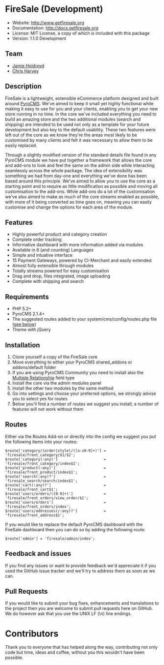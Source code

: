 # FireSale (Development)

* Website: http://www.getfiresale.org
* Documentation: http://docs.getfiresale.org
* License: MIT License, a copy of which is included with this package
* Version: 1.1.0 Development

## Team

* [Jamie Holdroyd](http://www.jholdroyd.co.uk)
* [Chris Harvey](http://www.chrisnharvey.com)

## Description

FireSale is a lightweight, extensible eCommerce platform designed and built around [PyroCMS](http://www.pyrocms.com). We've aimed to keep it small yet highly functional while making it easy to use for you and your clients, enabling you to get your new store running in no time. In the core we've included everything you need to build an amazing store and the two additional modules (search and shipping) are intended to be used not only as a template for your future development but also key to the default usability. These two features were left out of the core as we know they're the areas most likely to be customised by many clients and felt it was necessary to allow them to be easily replaced.

Through a slightly modified version of the standard details file found in any PyroCMS module we have put together a framework that allows the core and add-ons to look and feel the same on the admin side while interacting seamlessly across the whole package. The idea of extensibility was something we had from day-one and everything we've done has been based around this principle. We've aimed to allow you to use the core as a starting point and to require as little modification as possible and moving all customisation to the add-ons. While add-ons do a lot of the customisation we've also aimed to make as much of the core streams enabled as possible, with more of it being converted as time goes on, meaning you can easily customise and change the options for each area of the module.

## Features
* Highly powerful product and category creation
* Complete order tracking
* Informative dashboard with more information added via modules
* Available in 6 (and counting) Languages
* Simple and intuative interface
* 15 Payment Gateways, powered by CI-Merchant and easily extended
* Almost fully extensible through modules
* Totally streams powered for easy customisation
* Drag and drop, files integrated, image uploading
* Complete with shipping and search

## Requirements
* PHP 5.2+
* PyroCMS 2.1.4+
* The suggested routes added to your system/cms/config/routes.php file ([see below](#routes))
* Theme with jQuery

## Installation

1. Clone yourself a copy of the FireSale core
2. Move everything to either your PyroCMS shared_addons or addons/default folder
3. If you are using PyroCMS Community you need to install also the [Multiple Relationship](https://github.com/parse19/PyroStreams-Multiple-Relationships) field type
4. Install the core via the admin modules panel
5. Install the other two modules by the same method
6. Go into settings and choose your preferred options, we strongly advise you to select yes for routes
7. Below you'll find a number of routes we suggest you install; a number of features will not work without them

## Routes

Either via the Routes Add-on or directly into the config we suggest you put the following items into your routes:
	
	$route['category/(order|style)/([a-z0-9]+)'] = 'firesale/front_category/$1/$2';
	$route['category(:any)'] 		  			 = 'firesale/front_category/index$1';
	$route['product(:any)']  		  			 = 'firesale/front_product/index$1';
	$route['search(:any)?']  		  			 = 'firesale_search/search/index$1';
	$route['cart(:any)?']    		  			 = 'firesale/front_cart$1';
	$route['users/orders/([0-9]+)']   			 = 'firesale/front_orders/view_order/$1';
	$route['users/orders']   		  			 = 'firesale/front_orders/index';
	$route['users/addresses(/:any)?'] 			 = 'firesale/front_address$1';

If you would like to replace the default PyroCMS dashboard with the FireSale dashboard then you can do so by adding the following route:

	$route['admin'] = 'firesale/admin/index';

## Feedback and issues

If you find any issues or want to provide feedback we'd appreciate it if you used the GitHub issue tracker and we'll try to address them as soon as we can.

## Pull Requests

If you would like to submit your bug fixes, enhancements and translations to the project then you are welcome to submit pull requests here on GitHub. We do however ask that you use the UNIX LF (\n) line endings.

# Contributors

Thank you to everyone that has helped along the way, contributing not only code but time, ideas and coffee, without you this wouldn't have been possible.